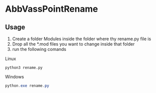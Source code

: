 # AbbVassPointRename

## Usage

1. Create a folder Modules inside the folder where thy  rename.py file is
2. Drop all the *.mod files you want to change inside that folder
3. run the following comands

Linux
```console
python3 rename.py
```

Windows
```powershell
python.exe rename.py
```
